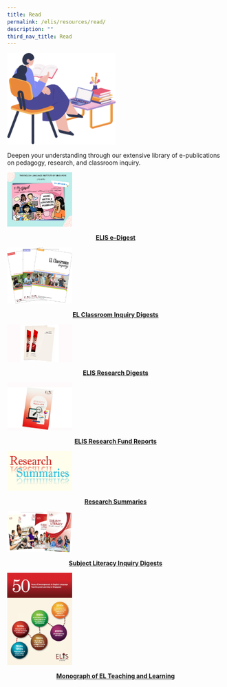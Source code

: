 ```yaml
---
title: Read
permalink: /elis/resources/read/
description: ""
third_nav_title: Read
---
```

<img src="/images/read__banner.png" style="width:50%">
		 
Deepen your understanding through our extensive library of e-publications on pedagogy, research, and classroom inquiry.


<p><a href="/elis/resources/read/elis-e-digest-new/">
<img src="/images/elis-e-digest-social-media-poster-(issue-3).png" style="width:30%">
</a></p><center><a href="/elis/resources/read/elis-e-digest-new/"><b>ELIS e–Digest</b></a></center><a href="/elis/resources/read/elis-e-digest-new/">
</a>

<p><a href="/elis/resources/read/classroom-inquiry-digests/">
<img src="/images/el-inq.jpg" style="width:30%">
</a></p><center><a href="/elis/resources/read/classroom-inquiry-digests/"><b>EL Classroom Inquiry Digests</b></a></center><a href="/elis/resources/read/classroom-inquiry-digests/">
</a>

<p><a href="/elis/resources/read/research-digests/">
<img src="/images/res-digest_s.jpg" style="width:30%">
</a></p><center><a href="/elis/resources/read/research-digests/"><b>ELIS Research Digests</b></a></center><a href="/elis/resources/read/research-digests/">
</a>

<p><a href="/elis/resources/read/elis-research-fund-reports/">
<img src="/images/elis-research-fund-report.jpg" style="width:30%">
</a></p><center><a href="/elis/resources/read/elis-research-fund-reports/"><b>ELIS Research Fund Reports</b></a></center><a href="/elis/resources/read/elis-research-fund-reports/">
</a>

<p><a href="/elis/resources/read/research-summaries/">
<img src="/images/res-summaries-2_900.png" style="width:30%">
</a></p><center><a href="/elis/resources/read/research-summaries/"><b>Research Summaries</b></a></center><a href="/elis/resources/read/research-summaries/">
</a>

<p><a href="/elis/resources/read/subject-literacy-inquiry-digests/">
<img src="/images/sl-digest_collection1.png" style="width:30%">
</a></p><center><a href="/elis/resources/read/subject-literacy-inquiry-digests/"><b>Subject Literacy Inquiry Digests</b></a></center><a href="/elis/resources/read/subject-literacy-inquiry-digests/">
</a>

<p><a href="/elis/resources/read/monograph-of-el-teaching-and-learning/">
<img src="/images/monography.jpg" style="width:30%">
</a></p><center><a href="/elis/resources/read/monograph-of-el-teaching-and-learning/"><b>Monograph of EL Teaching and Learning</b></a></center><a href="/elis/resources/read/monograph-of-el-teaching-and-learning/">
</a>